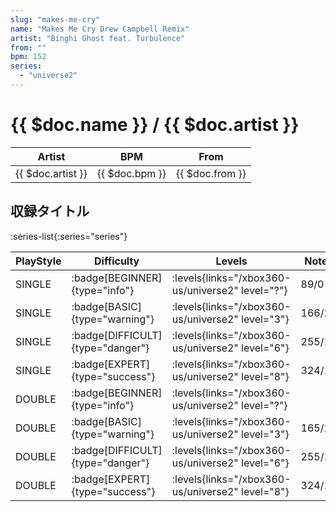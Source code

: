 ```yaml
---
slug: "makes-me-cry"
name: "Makes Me Cry Drew Campbell Remix"
artist: "Binghi Ghost feat. Turbulence"
from: ""
bpm: 152
series:
  - "universe2"
---
```


# {{ $doc.name }} / {{ $doc.artist }}

|Artist|BPM|From|
|------|---|----|
|{{ $doc.artist }}|{{ $doc.bpm }}|{{ $doc.from }}|

## 収録タイトル

:series-list{:series="series"}

|PlayStyle|Difficulty|Levels|Notes|Movie|
|---------|----------|------|-----|-----|
|SINGLE| :badge[BEGINNER]{type="info"}| :levels{links="/xbox360-us/universe2" level="?"}|89/0||
|SINGLE| :badge[BASIC]{type="warning"}| :levels{links="/xbox360-us/universe2" level="3"}|166/20||
|SINGLE| :badge[DIFFICULT]{type="danger"}| :levels{links="/xbox360-us/universe2" level="6"}|255/10||
|SINGLE| :badge[EXPERT]{type="success"}| :levels{links="/xbox360-us/universe2" level="8"}|324/17||
|DOUBLE| :badge[BEGINNER]{type="info"}| :levels{links="/xbox360-us/universe2" level="?"}|||
|DOUBLE| :badge[BASIC]{type="warning"}| :levels{links="/xbox360-us/universe2" level="3"}|165/20||
|DOUBLE| :badge[DIFFICULT]{type="danger"}| :levels{links="/xbox360-us/universe2" level="6"}|255/10||
|DOUBLE| :badge[EXPERT]{type="success"}| :levels{links="/xbox360-us/universe2" level="8"}|324/17||
